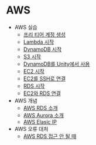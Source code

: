 # AWS

- AWS 실습
  - [프리 티어 계정 생성](/contents/2022-11/2022-11-09.md)
  - [Lambda 시작](/contents/2022-11/2022-11-10.md)
  - [DynamoDB 시작](/contents/2022-11/2022-11-11.md)
  - [S3 시작](/contents/2022-11/2022-11-12.md)
  - [DynamoDB를 Unity에서 사용](/contents/2022-11/2022-11-13.md)
  - [EC2 시작](/contents/2022-11/2022-11-14.md)
  - [EC2를 SSH로 연결](/contents/2022-11/2022-11-16.md)
  - [RDS 시작](/contents/2022-11/2022-11-17.md)
  - [EC2와 RDS 연결](/contents/2022-11/2022-11-18.md)
- AWS 개념
  - [AWS RDS 소개](/contents/2022-10/2022-10-30.md)
  - [AWS Aurora 소개](/contents/2022-10/2022-10-31.md)
  - [AWS Elasic IP](/contents/2022-12/2022-12-20.md)
- AWS 오류 대처
  - [AWS RDS 접근 안 될 때](/contents/2023-04/2023-04-18.md)
